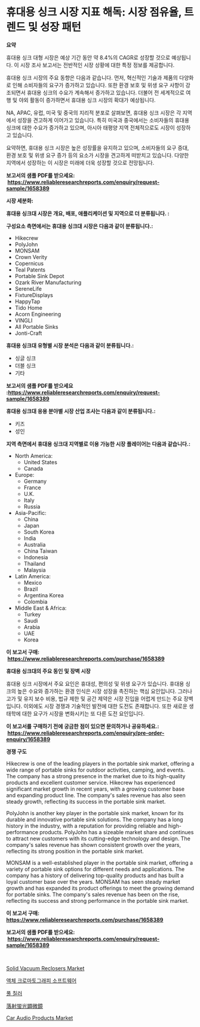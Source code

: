 <p><h1>휴대용 싱크 시장 지표 해독: 시장 점유율, 트렌드 및 성장 패턴</h1></p><p><strong>요약</strong></p>
<p><p>휴대용 싱크 대형 시장은 예상 기간 동안 약 8.4%의 CAGR로 성장할 것으로 예상됩니다. 이 시장 조사 보고서는 전반적인 시장 상황에 대한 특정 정보를 제공합니다.</p><p>휴대용 싱크 시장의 주요 동향은 다음과 같습니다. 먼저, 혁신적인 기술과 제품의 다양화로 인해 소비자들의 요구가 증가하고 있습니다. 또한 환경 보호 및 위생 요구 사항이 강조되면서 휴대용 싱크의 수요가 계속해서 증가하고 있습니다. 더불어 전 세계적으로 여행 및 야외 활동이 증가하면서 휴대용 싱크 시장의 확대가 예상됩니다.</p><p>NA, APAC, 유럽, 미국 및 중국의 지리적 분포로 살펴보면, 휴대용 싱크 시장은 각 지역에서 성장을 견고하게 이어가고 있습니다. 특히 미국과 중국에서는 소비자들의 휴대용 싱크에 대한 수요가 증가하고 있으며, 아시아 태평양 지역 전체적으로도 시장이 성장하고 있습니다.</p><p>요약하면, 휴대용 싱크 시장은 높은 성장률을 유지하고 있으며, 소비자들의 요구 증대, 환경 보호 및 위생 요구 증가 등의 요소가 시장을 견고하게 떠받치고 있습니다. 다양한 지역에서 성장하는 이 시장은 미래에 더욱 성장할 것으로 전망됩니다.</p></p>
<p><strong>보고서의 샘플 PDF를 받으세요: &nbsp;<a href="https://www.reliableresearchreports.com/enquiry/request-sample/1658389">https://www.reliableresearchreports.com/enquiry/request-sample/1658389</a></strong></p>
<p><strong>시장 세분화:</strong></p>
<p><strong> 휴대용 싱크대 시장은 개요, 배포, 애플리케이션 및 지역으로 더 분류됩니다. :</strong></p>
<p><strong>구성요소 측면에서는 휴대용 싱크대 시장은 다음과 같이 분류됩니다.:</strong></p>
<p><ul><li>Hikecrew</li><li>PolyJohn</li><li>MONSAM</li><li>Crown Verity</li><li>Copernicus</li><li>Teal Patents</li><li>Portable Sink Depot</li><li>Ozark River Manufacturing</li><li>SereneLife</li><li>FixtureDisplays</li><li>HappyTap</li><li>Tido Home</li><li>Acorn Engineering</li><li>VINGLI</li><li>All Portable Sinks</li><li>Jonti-Craft</li></ul></p>
<p><strong> 휴대용 싱크대 유형별 시장 분석은 다음과 같이 분류됩니다.:</strong></p>
<p><ul><li>싱글 싱크</li><li>더블 싱크</li><li>기타</li></ul></p>
<p><strong>보고서의 샘플 PDF를 받으세요 :<a href="https://www.reliableresearchreports.com/enquiry/request-sample/1658389">https://www.reliableresearchreports.com/enquiry/request-sample/1658389</a></strong></p>
<p><strong> 휴대용 싱크대 응용 분야별 시장 산업 조사는 다음과 같이 분류됩니다.:</strong></p>
<p><ul><li>키즈</li><li>성인</li></ul></p>
<p><strong>지역 측면에서 휴대용 싱크대 지역별로 이용 가능한 시장 플레이어는 다음과 같습니다.:</strong></p>
<p><ul>
    <li>
        North America:
        <ul>
            <li>United States</li>
            <li>Canada</li>
        </ul>
    </li>
    <li>
        Europe:
        <ul>
            <li>Germany</li>
            <li>France</li>
            <li>U.K.</li>
            <li>Italy</li>
            <li>Russia</li>
        </ul>
    </li>
    <li>
        Asia-Pacific:
        <ul>
            <li>China</li>
            <li>Japan</li>
            <li>South Korea</li>
            <li>India</li>
            <li>Australia</li>
            <li>China Taiwan</li>
            <li>Indonesia</li>
            <li>Thailand</li>
            <li>Malaysia</li>
        </ul>
    </li>
    <li>
        Latin America:
        <ul>
            <li>Mexico</li>
            <li>Brazil</li>
            <li>Argentina Korea</li>
            <li>Colombia</li>
        </ul>
    </li>
    <li>
        Middle East & Africa:
        <ul>
            <li>Turkey</li>
            <li>Saudi</li>
            <li>Arabia</li>
            <li>UAE</li>
            <li>Korea</li>
        </ul>
    </li>
    </ul></p>
<p><strong>이 보고서 구매: &nbsp;<a href="https://www.reliableresearchreports.com/purchase/1658389">https://www.reliableresearchreports.com/purchase/1658389</a></strong></p>
<p><strong>휴대용 싱크대의 주요 동인 및 장벽 시장</strong></p>
<p><p>휴대용 싱크 시장에서 주요 요인은 휴대성, 편의성 및 위생 요구가 있습니다. 휴대용 싱크의 높은 수요와 증가하는 환경 인식은 시장 성장을 촉진하는 핵심 요인입니다. 그러나 고가 및 유지 보수 비용, 법규 제한 및 공간 제약은 시장 진입을 어렵게 만드는 주요 장벽입니다. 이외에도 시장 경쟁과 기술적인 발전에 대한 도전도 존재합니다. 또한 새로운 생태학에 대한 요구가 시장을 변화시키는 또 다른 도전 요인입니다.</p></p>
<p><strong>이 보고서를 구매하기 전에 궁금한 점이 있으면 문의하거나 공유하세요.: &nbsp;<a href="https://www.reliableresearchreports.com/enquiry/pre-order-enquiry/1658389">https://www.reliableresearchreports.com/enquiry/pre-order-enquiry/1658389</a></strong></p>
<p><strong>경쟁 구도</strong></p>
<p><p>Hikecrew is one of the leading players in the portable sink market, offering a wide range of portable sinks for outdoor activities, camping, and events. The company has a strong presence in the market due to its high-quality products and excellent customer service. Hikecrew has experienced significant market growth in recent years, with a growing customer base and expanding product line. The company's sales revenue has also seen steady growth, reflecting its success in the portable sink market.</p><p>PolyJohn is another key player in the portable sink market, known for its durable and innovative portable sink solutions. The company has a long history in the industry, with a reputation for providing reliable and high-performance products. PolyJohn has a sizeable market share and continues to attract new customers with its cutting-edge technology and design. The company's sales revenue has shown consistent growth over the years, reflecting its strong position in the portable sink market.</p><p>MONSAM is a well-established player in the portable sink market, offering a variety of portable sink options for different needs and applications. The company has a history of delivering top-quality products and has built a loyal customer base over the years. MONSAM has seen steady market growth and has expanded its product offerings to meet the growing demand for portable sinks. The company's sales revenue has been on the rise, reflecting its success and strong performance in the portable sink market.</p></p>
<p><strong>이 보고서 구매: &nbsp; <a href="https://www.reliableresearchreports.com/purchase/1658389">https://www.reliableresearchreports.com/purchase/1658389</a></strong></p>
<p><strong>보고서의 샘플 PDF를 받으세요: &nbsp;<a href="https://www.reliableresearchreports.com/enquiry/request-sample/1658389">https://www.reliableresearchreports.com/enquiry/request-sample/1658389</a></strong><strong></strong></p>
<p>&nbsp;</p>
<p><p><a href="https://github.com/luckyshygirl/Market-Research-Report-List-3/blob/main/solid-vacuum-reclosers-market.md">Solid Vacuum Reclosers Market</a></p><p><a href="https://medium.com/@leonidasalazar756/%EC%95%A1%EC%B2%B4-%ED%81%AC%EB%A1%9C%EB%A7%88%ED%86%A0%EA%B7%B8%EB%9E%98%ED%94%BC-%EC%86%8C%ED%94%84%ED%8A%B8%EC%9B%A8%EC%96%B4-%EC%8B%9C%EC%9E%A5-%EC%9C%A0%ED%98%95-%EC%9D%91%EC%9A%A9-%EB%B0%8F-%EC%A7%80%EB%A6%AC%EC%97%90-%EB%8C%80%ED%95%9C-%ED%8F%AC%EA%B4%84%EC%A0%81-%ED%8F%89%EA%B0%80-6d123927ed3d">액체 크로마토그래피 소프트웨어</a></p><p><a href="https://github.com/vsnao330707/Market-Research-Report-List-1/blob/main/921889912251.md">풀 칠러</a></p><p><a href="https://github.com/schmahlson/Market-Research-Report-List-1/blob/main/456980113399.md">落射蛍光顕微鏡</a></p><p><a href="https://issuu.com/reportprime-2/docs/car-audio-products-market-size-2030.pptx">Car Audio Products Market</a></p></p>